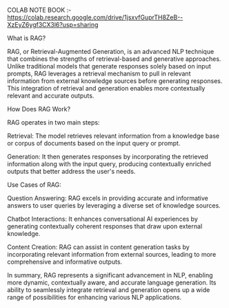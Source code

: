 
COLAB NOTE BOOK :- https://colab.research.google.com/drive/1jsxvfGuprTH8ZeB--XzEyZ6ygf3CX3l6?usp=sharing

What is RAG?

RAG, or Retrieval-Augmented Generation, is an advanced NLP technique that combines the strengths of retrieval-based and generative approaches. Unlike traditional models that generate responses solely based on input prompts, RAG leverages a retrieval mechanism to pull in relevant information from external knowledge sources before generating responses. This integration of retrieval and generation enables more contextually relevant and accurate outputs.

How Does RAG Work?

RAG operates in two main steps:

Retrieval: The model retrieves relevant information from a knowledge base or corpus of documents based on the input query or prompt.

Generation: It then generates responses by incorporating the retrieved information along with the input query, producing contextually enriched outputs that better address the user's needs.

Use Cases of RAG:

Question Answering: RAG excels in providing accurate and informative answers to user queries by leveraging a diverse set of knowledge sources.

Chatbot Interactions: It enhances conversational AI experiences by generating contextually coherent responses that draw upon external knowledge.

Content Creation: RAG can assist in content generation tasks by incorporating relevant information from external sources, leading to more comprehensive and informative outputs.

In summary, RAG represents a significant advancement in NLP, enabling more dynamic, contextually aware, and accurate language generation. Its ability to seamlessly integrate retrieval and generation opens up a wide range of possibilities for enhancing various NLP applications.

